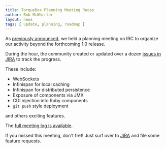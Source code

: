 ```yaml
---
title: TorqueBox Planning Meeting Recap
author: Bob McWhirter
layout: news
tags: [ update, planning, roadmap ]
---
```


[annc]:   http://torquebox.org/news/2011/01/21/torquebox-planning-meeting/
[irclog]: http://torquebox.org/irclogs/2011-01-24-post-1dot0-planning/
[meeting-issues]:   https://issues.jboss.org/secure/IssueNavigator.jspa?reset=true&jqlQuery=project+%3D+TORQUE+AND+updated%3E%3D%222011%2F01%2F23%22+AND+updated%3C%3D%222011%2F01%2F25%22+ORDER+BY+updated+DESC
[jira]:   https://issues.jboss.org/browse/TORQUE

As [previously announced][annc], we held a planning meeting on IRC to organize
our activity beyond the forthcoming 1.0 release.

During the hour, the community created or updated over a dozen
[issues in JIRA][meeting-issues] to track the progress.

These include:

* WebSockets
* Infinispan for local caching
* Infinispan for distributed persistence
* Exposure of components via JMX
* CDI injection into Ruby components
* `git push` style deployment

and others exciting features.

The [full meeting log is available][irclog].

If you missed this meeting, don't fret!  Just surf over to [JIRA][jira]
and file some feature requests.

